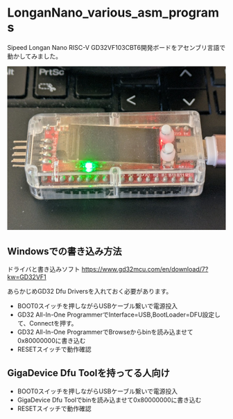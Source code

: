 # LonganNano_various_asm_programs


Sipeed Longan Nano RISC-V GD32VF103CBT6開発ボードをアセンブリ言語で動かしてみました。

![img1](blink/img1.jpg)

## Windowsでの書き込み方法

ドライバと書き込みソフト
https://www.gd32mcu.com/en/download/7?kw=GD32VF1

あらかじめGD32 Dfu Driversを入れておく必要があります。

- BOOT0スイッチを押しながらUSBケーブル繋いで電源投入
- GD32 All-In-One ProgrammerでInterface=USB,BootLoader=DFU設定して、Connectを押す。
- GD32 All-In-One ProgrammerでBrowseからbinを読み込ませて0x80000000に書き込む
- RESETスイッチで動作確認




## GigaDevice Dfu Toolを持ってる人向け

- BOOT0スイッチを押しながらUSBケーブル繋いで電源投入
- GigaDevice Dfu Toolでbinを読み込ませて0x80000000に書き込む
- RESETスイッチで動作確認
